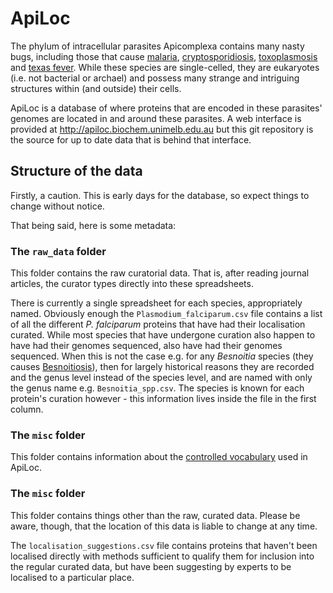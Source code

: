 # ApiLoc

The phylum of intracellular parasites Apicomplexa contains many nasty bugs, including those that cause [malaria](http://en.wikipedia.org/wiki/Plasmodium), [cryptosporidiosis](http://en.wikipedia.org/wiki/Cryptosporidium), [toxoplasmosis](http://en.wikipedia.org/wiki/Toxoplasma_gondii) and [texas fever](http://en.wikipedia.org/wiki/Texas_fever). While these species are single-celled, they are eukaryotes (i.e. not bacterial or archael) and possess many strange and intriguing structures within (and outside) their cells.

ApiLoc is a database of where proteins that are encoded in these parasites' genomes are located in and around these parasites. A web interface is provided at http://apiloc.biochem.unimelb.edu.au but this git repository is the source for up to date data that is behind that interface.

## Structure of the data
Firstly, a caution. This is early days for the database, so expect things to change without notice. 

That being said, here is some metadata:

### The <code>raw_data</code> folder
This folder contains the raw curatorial data. That is, after reading journal articles, the curator types directly into these spreadsheets.

There is currently a single spreadsheet for each species, appropriately named. Obviously enough the <code>Plasmodium\_falciparum.csv</code> file contains a list of all the different <i>P. falciparum</i> proteins that have had their localisation curated. While most species that have undergone curation also happen to have had their genomes sequenced, also have had their genomes sequenced. When this is not the case e.g. for any <i>Besnoitia</i> species (they causes [Besnoitiosis](http://en.wikipedia.org/wiki/Besnoitiosis)), then for largely historical reasons they are recorded and the genus level instead of the species level, and are named with only the genus name e.g. <code>Besnoitia_spp.csv</code>. The species is known for each protein's curation however - this information lives inside the file in the first column.

### The <code>misc</code> folder
This folder contains information about the [controlled vocabulary](http://en.wikipedia.org/wiki/Controlled_vocabulary) used in ApiLoc.

### The <code>misc</code> folder
This folder contains things other than the raw, curated data. Please be aware, though, that the location of this data is liable to change at any time.

The <code>localisation_suggestions.csv</code> file contains proteins that haven't been localised directly with methods sufficient to qualify them for inclusion into the regular curated data, but have been suggesting by experts to be localised to a particular place.
